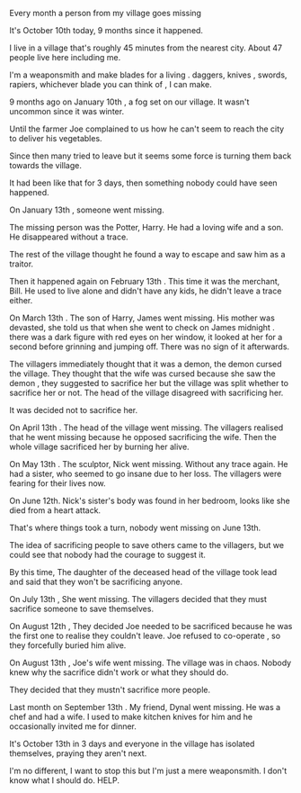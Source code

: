 Every month a person from my village goes missing

It's October 10th today, 9 months since it happened. 

I live in a village that's roughly 45 minutes from the nearest city. About 47 people live here including me. 

I'm a weaponsmith and make blades for a living . daggers, knives , swords, rapiers, whichever blade you can think of , I can make. 

9 months ago on January 10th , a fog set on our village. It wasn't uncommon since it was winter.

Until the farmer Joe complained to us how he can't seem to reach the city to deliver his vegetables. 

Since then many tried to leave but it seems some force is turning them back towards the village. 

It had been like that for 3 days, then something nobody could have seen happened. 

On January 13th , someone went missing. 

The missing person was the Potter, Harry. He had a loving wife and a son. He disappeared without a trace. 

The rest of the village thought he found a way to escape and saw him as a traitor. 

Then it happened again on February 13th . This time it was the merchant, Bill. He used to live alone and didn't have any kids, he didn't leave a trace either. 

On March 13th . The son of Harry, James went missing. His mother was devasted, she told us that when she went to check on James midnight . there was a dark figure with red eyes on her window, it looked at her for a second before grinning and jumping off. There was no sign of it afterwards. 

The villagers immediately thought that it was a demon, the demon cursed the village. They thought that the wife was cursed because she saw the demon , they suggested to sacrifice her but the village was split whether to sacrifice her or not. The head of the village disagreed with sacrificing her. 

It was decided not to sacrifice her. 

On April 13th . The head of the village went missing. The villagers realised that he went missing because he opposed sacrificing the wife. Then the whole village sacrificed her by burning her alive. 

On May 13th . The sculptor, Nick went missing. Without any trace again. He had a sister, who seemed to go insane due to her loss. The villagers were fearing for their lives now. 

On June 12th. Nick's sister's body was found in her bedroom, looks like she died from a heart attack. 

That's where things took a turn, nobody went missing on June 13th.

The idea of sacrificing people to save others came to the villagers, but we could see that nobody had the courage to suggest it. 

By this time, The daughter of the deceased head of the village took lead and said that they won't be sacrificing anyone. 

On July 13th , She went missing. The villagers decided that they must sacrifice someone to save themselves. 

On August 12th , They decided Joe needed to be sacrificed because he was the first one to realise they couldn't leave. Joe refused to co-operate , so they forcefully buried him alive. 

On August 13th , Joe's wife went missing. The village was in chaos. Nobody knew why the sacrifice didn't work or what they should do. 

They decided that they mustn't sacrifice more people. 

Last month on September 13th . My friend, Dynal went missing. He was a chef and had a wife. I used to make kitchen knives for him and he occasionally invited me for dinner. 

It's October 13th in 3 days and everyone in the village has isolated themselves, praying they aren't next. 

I'm no different, I want to stop this but I'm just a mere weaponsmith. I don't know what I should do. HELP.